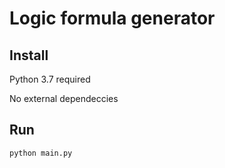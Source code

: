 # Logic formula generator

## Install

Python 3.7 required

No external dependeccies

## Run

```sh
python main.py
```
